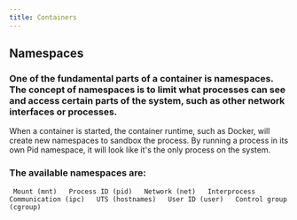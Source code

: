 ```yaml
---
title: Containers
---
```


## Namespaces
### One of the fundamental parts of a container is namespaces. The concept of namespaces is to limit what processes can see and access certain parts of the system, such as other network interfaces or processes.

When a container is started, the container runtime, such as Docker, will create new namespaces to sandbox the process. By running a process in its own Pid namespace, it will look like it's the only process on the system.
### The available namespaces are:
``
Mount (mnt)  
Process ID (pid)  
Network (net)  
Interprocess Communication (ipc)  
UTS (hostnames)  
User ID (user)  
Control group (cgroup)``
